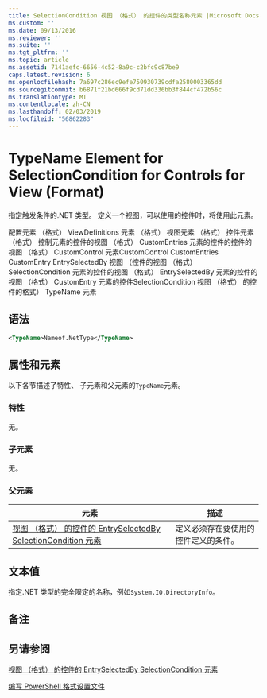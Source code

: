 ```yaml
---
title: SelectionCondition 视图 （格式） 的控件的类型名称元素 |Microsoft Docs
ms.custom: ''
ms.date: 09/13/2016
ms.reviewer: ''
ms.suite: ''
ms.tgt_pltfrm: ''
ms.topic: article
ms.assetid: 7141aefc-6656-4c52-8a9c-c2bfc9c87be9
caps.latest.revision: 6
ms.openlocfilehash: 7a697c286ec9efe750930739cdfa2580003365dd
ms.sourcegitcommit: b6871f21bd666f9cd71dd336bb3f844cf472b56c
ms.translationtype: MT
ms.contentlocale: zh-CN
ms.lasthandoff: 02/03/2019
ms.locfileid: "56862283"
---
```

# <a name="typename-element-for-selectioncondition-for-controls-for-view-format"></a>TypeName Element for SelectionCondition for Controls for View (Format)

指定触发条件的.NET 类型。 定义一个视图，可以使用的控件时，将使用此元素。

配置元素 （格式） ViewDefinitions 元素 （格式） 视图元素 （格式） 控件元素 （格式） 控制元素的控件的视图 （格式） CustomEntries 元素的控件的控件的视图 （格式） CustomControl 元素CustomControl CustomEntries CustomEntry EntrySelectedBy 视图 （控件的视图 （格式） SelectionCondition 元素的控件的视图 （格式） EntrySelectedBy 元素的控件的视图 （格式） CustomEntry 元素的控件SelectionCondition 视图 （格式） 的控件的格式） TypeName 元素

## <a name="syntax"></a>语法

```xml
<TypeName>Nameof.NetType</TypeName>

```

## <a name="attributes-and-elements"></a>属性和元素

以下各节描述了特性、 子元素和父元素的`TypeName`元素。

### <a name="attributes"></a>特性

无。

### <a name="child-elements"></a>子元素

无。

### <a name="parent-elements"></a>父元素

|元素|描述|
|-------------|-----------------|
|[视图 （格式） 的控件的 EntrySelectedBy SelectionCondition 元素](./selectioncondition-element-for-entryselectedby-for-controls-for-view-format.md)|定义必须存在要使用的控件定义的条件。|

## <a name="text-value"></a>文本值

指定.NET 类型的完全限定的名称，例如`System.IO.DirectoryInfo`。

## <a name="remarks"></a>备注

## <a name="see-also"></a>另请参阅

[视图 （格式） 的控件的 EntrySelectedBy SelectionCondition 元素](./selectioncondition-element-for-entryselectedby-for-controls-for-view-format.md)

[编写 PowerShell 格式设置文件](./writing-a-powershell-formatting-file.md)
